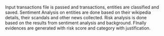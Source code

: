 Input transactions file is passed and transactions, entities are classified and saved. Sentiment Analysis on entities are done based on their wikipedia details, their scandals and other news collected. Risk analysis is done based on the results from sentiment analysis and background. FInally evidences are generated with risk score and category with justification.

